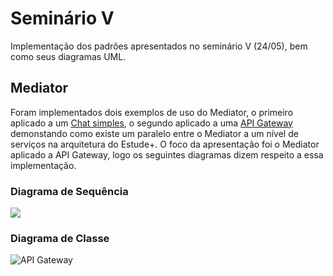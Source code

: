 # Seminário V
Implementação dos padrões apresentados no seminário V (24/05), bem como seus diagramas UML.

## Mediator

Foram implementados dois exemplos de uso do Mediator, o primeiro aplicado a um [Chat simples](mediator/mediator-chat), o segundo aplicado a uma [API Gateway](mediator/mediator-services) demonstando como existe um paralelo entre o Mediator a um nível de serviços na arquitetura do Estude+. O foco da apresentação foi o Mediator aplicado a API Gateway, logo os seguintes diagramas dizem respeito a essa implementação.

### Diagrama de Sequência

![](https://i.imgur.com/hTWEVy5.png)

### Diagrama de Classe


![API Gateway](https://i.imgur.com/qQGx2T2.png)
